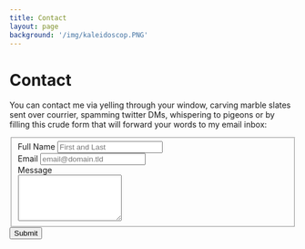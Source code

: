 ```yaml
---
title: Contact
layout: page
background: '/img/kaleidoscop.PNG'
---
```


Contact
====================
You can contact me via yelling through your window, carving marble slates sent over courrier, spamming twitter DMs, whispering to pigeons or by filling this crude form that will forward your words to my email inbox:


<div id="contact">
<form id="fs-frm" name="simple-contact-form" accept-charset="utf-8" action="https://formspree.io/f/mbjqlrly" method="post" class="contact-form">
  <fieldset id="fs-frm-inputs">
    <label for="full-name">Full Name</label>
    <input type="text" name="name" id="full-name" placeholder="First and Last" required=""><br>
    <label for="email-address">Email</label>
    <input type="email" name="_replyto" id="email-address" placeholder="email@domain.tld" required=""><br>
    <label for="message">Message</label><br>
    <textarea rows="5" name="message" id="message" placeholder="" required=""></textarea>
    <input type="hidden" name="_subject" id="email-subject" value="Contact Form Submission">
  </fieldset>
  <input type="submit" value="Submit" class="btn btn-primary">
</form>
</div>
